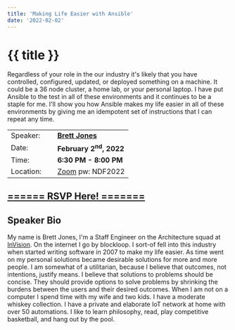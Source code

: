 ```yaml
---
title: 'Making Life Easier with Ansible'
date: '2022-02-02'
---
```

# {{ title }}

<p>Regardless of your role in the our industry it's likely that you have controlled, configured, updated, or deployed something on a machine. It could be a 36 node cluster, a home lab, or your personal laptop. I have put Ansible to the test in all of these environments and it continues to be a staple for me. I'll show you how Ansible makes my life easier in all of these environments by giving me an idempotent set of instructions that I can repeat any time.</p>

<table border="0">
    <tbody>
        <tr>
            <td>Speaker:</td>
            <td>&nbsp;</td>
            <td><a href="https://www.blockloop.io/" rel="noopener noreferrer" target="_blank"><b>Brett Jones</b></a></td>
        </tr>
        <tr>
            <td>Date:</td>
            <td>&nbsp;</td>
            <td><b>February 2<sup>nd</sup>, 2022</b></td>
        </tr>
        <tr>
            <td valign="top">Time:</td>
            <td>&nbsp;</td>
            <td><b>6:30 PM - 8:00 PM</b></td>
        </tr>
        <tr>
            <td valign="top">Location:</td>
            <td>&nbsp;</td>
            <td><a title="Location" rel="noopener noreferrer" target="_blank" href="https://match.zoom.us/j/95753547113">Zoom</a> pw: NDF2022</td>
        </tr>
    </tbody>
</table>

<h2><a target="_blank" rel="noopener noreferrer" href="#">====== RSVP Here! =======</a></h2>

<h2>Speaker Bio</h2>

<p>My name is Brett Jones, I'm a Staff Engineer on the Architecture squad at <a title="invisionapp.com" rel="noopener noreferrer" target="_blank" href="https://www.invisionapp.com">InVision</a>. On the internet I go by blockloop. I sort-of fell into this industry when started writing software in 2007 to make my life easier. As time went on my personal solutions became desirable solutions for more and more people. I am somewhat of a utilitarian, because I believe that outcomes, not intentions, justify means. I believe that solutions to problems should be concise. They should provide options to solve problems by shrinking the burdens between the users and their desired outcomes. When I am not on a computer I spend time with my wife and two kids. I have a moderate whiskey collection. I have a private and elaborate IoT network at home with over 50 automations. I like to learn philosophy, read, play competitive basketball, and hang out by the pool.</p>
